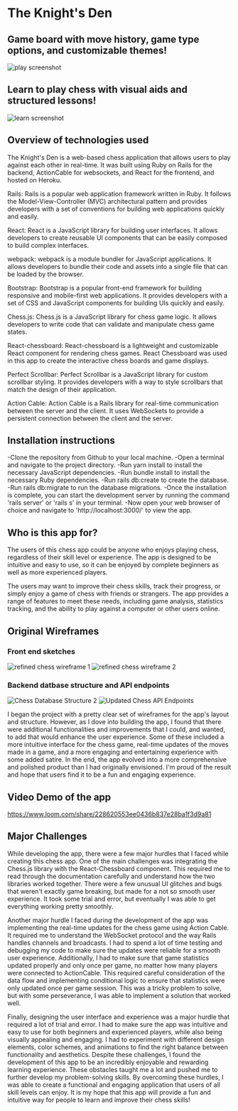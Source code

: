 # The Knight's Den

## Game board with move history, game type options, and customizable themes!
![play screenshot](https://user-images.githubusercontent.com/88412345/221296345-229bb624-4a6e-4835-ae43-b66af2757b6b.PNG)

## Learn to play chess with visual aids and structured lessons!
![learn screenshot](https://user-images.githubusercontent.com/88412345/221296384-be5907d7-5573-40df-88c0-729c8c6564d6.PNG)

## Overview of technologies used
The Knight's Den is a web-based chess application that allows users to play against each other in real-time. It was built using Ruby on Rails for the backend, ActionCable for websockets, and React for the frontend, and hosted on Heroku.

Rails: Rails is a popular web application framework written in Ruby. It follows the Model-View-Controller (MVC) architectural pattern and provides developers with a set of conventions for building web applications quickly and easily.

React: React is a JavaScript library for building user interfaces. It allows developers to create reusable UI components that can be easily composed to build complex interfaces.

webpack: webpack is a module bundler for JavaScript applications. It allows developers to bundle their code and assets into a single file that can be loaded by the browser.

Bootstrap: Bootstrap is a popular front-end framework for building responsive and mobile-first web applications. It provides developers with a set of CSS and JavaScript components for building UIs quickly and easily.

Chess.js: Chess.js is a JavaScript library for chess game logic. It allows developers to write code that can validate and manipulate chess game states.

React-chessboard: React-chessboard  is a lightweight and customizable React component for rendering chess games. React Chessboard was used in this app to create the interactive chess boards and game displays.

Perfect Scrollbar: Perfect Scrollbar is a JavaScript library for custom scrollbar styling. It provides developers with a way to style scrollbars that match the design of their application.

Action Cable: Action Cable is a Rails library for real-time communication between the server and the client. It uses WebSockets to provide a persistent connection between the client and the server.

## Installation instructions
-Clone the repository from Github to your local machine.
-Open a terminal and navigate to the project directory.
-Run yarn install to install the necessary JavaScript dependencies.
-Run bundle install to install the necessary Ruby dependencies.
-Run rails db:create to create the database.
-Run rails db:migrate to run the database migrations.
-Once the installation is complete, you can start the development server by running the command 'rails server' or 'rails s' in your terminal.
-Now open your web browser of choice and navigate to 'http://localhost:3000/' to view the app.

## Who is this app for?
The users of this chess app could be anyone who enjoys playing chess, regardless of their skill level or experience. The app is designed to be intuitive and easy to use, so it can be enjoyed by complete beginners as well as more experienced players.

The users may want to improve their chess skills, track their progress, or simply enjoy a game of chess with friends or strangers. The app provides a range of features to meet these needs, including game analysis, statistics tracking, and the ability to play against a computer or other users online.

## Original Wireframes 
### Front end sketches
![refined chess wireframe 1](https://user-images.githubusercontent.com/88412345/221352976-0871e290-0209-42a3-af5c-f8f6403a8252.jpg)
![refined chess wireframe 2](https://user-images.githubusercontent.com/88412345/221352984-dc9a6c01-9d9f-49de-88ec-81c7d98463d4.jpg)
### Backend datbase structure and API endpoints
![Chess Database Structure 2](https://user-images.githubusercontent.com/88412345/221353094-e87d82ba-e065-4eaf-b671-8c2e13a2ade0.jpg)
![Updated Chess API Endpoints](https://user-images.githubusercontent.com/88412345/221353105-005f51d9-6d2f-48e0-bf54-6a3fc39d4975.jpg)

I began the project with a pretty clear set of wireframes for the app's layout and structure. However, as I dove into building the app, I found that there were additional functionalities and improvements that I could, and wanted, to add that would enhance the user experience. Some of these included a more intuitive interface for the chess game, real-time updates of the moves made in a game, and a more engaging and entertaining experience with some added satire. In the end, the app evolved into a more comprehensive and polished product than I had originally envisioned. I'm proud of the result and hope that users find it to be a fun and engaging experience.

## Video Demo of the app
https://www.loom.com/share/228620553ee0436b837e28ba1f3d9a81

## Major Challenges
While developing the app, there were a few major hurdles that I faced while creating this chess app. One of the main challenges was integrating the Chess.js library with the React-Chessboard component. This required me to read through the documentation carefully and understand how the two libraries worked together. There were a few unusual UI glitches and bugs that weren't exactly game breaking, but made for a not so smooth user experience. It took some trial and error, but eventually I was able to get everything working pretty smoothly.

Another major hurdle I faced during the development of the app was implementing the real-time updates for the chess game using Action Cable. It required me to understand the WebSocket protocol and the way Rails handles channels and broadcasts. I had to spend a lot of time testing and debugging my code to make sure the updates were reliable for a smooth user experience. Additionally, I had to make sure that game statistics updated properly and only once per game, no matter how many players were connected to ActionCable. This required careful consideration of the data flow and implementing conditional logic to ensure that statistics were only updated once per game session. This was a tricky problem to solve, but with some perseverance, I was able to implement a solution that worked well.

Finally, designing the user interface and experience was a major hurdle that required a lot of trial and error. I had to make sure the app was intuitive and easy to use for both beginners and experienced players, while also being visually appealing and engaging. I had to experiment with different design elements, color schemes, and animations to find the right balance between functionality and aesthetics.
Despite these challenges, I found the development of this app to be an incredibly enjoyable and rewarding learning experience. These obstacles taught me a lot and pushed me to further develop my problem-solving skills. By overcoming these hurdles, I was able to create a functional and engaging application that users of all skill levels can enjoy. It is my hope that this app will provide a fun and intuitive way for people to learn and improve their chess skills!


